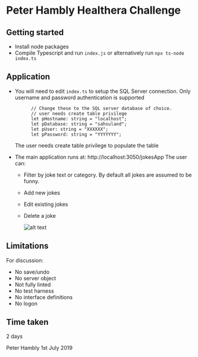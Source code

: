 # Peter Hambly Healthera Challenge

## Getting started

* Install node packages
* Compile Typescript and run `index.js` or alternatively run `npx ts-node index.ts`

## Application

* You will need to edit ```index.ts``` to setup the SQL Server connection.
  Only username and password authentication is supported
  ```
        // Change these to the SQL server database of choice.
        // user needs create table privilege
        let pHostname: string = "localhost";
        let pDatabase: string = "sahsuland";
        let pUser: string = "XXXXXX";
        let pPassword: string = "YYYYYYY";
  ```
  The user needs create table privilege to populate the table
  
* The main application runs at: http://localhost:3050/jokesApp
  The user can:

  * Filter by joke text or category. By default all jokes are assumed to be funny.
  * Add new jokes
  * Edit existing jokes
  * Delete a joke

    ![alt text](https://github.com/peterhambly/jokes/tree/filter/challenge.pPNG "Peter Hambly jokes challenge")

## Limitations

For discussion:

* No save/undo
* No server object
* Not fully linted
* No test harness 
* No interface definitions
* No logon

## Time taken

2 days

Peter Hambly
1st July 2019